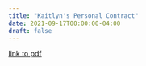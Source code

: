 ```yaml
---
title: "Kaitlyn's Personal Contract"
date: 2021-09-17T00:00:00-04:00
draft: false
---
```


[link to pdf](https://vibrant-williams-d83705.netlify.app/Kaitlyn's%20Personal%20Contract.pdf)
